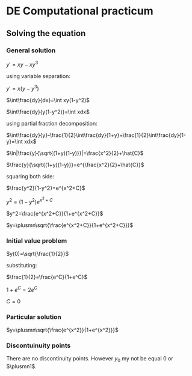 # DE Computational practicum

## Solving the equation

### General solution

$y'=xy-xy^3$

using variable separation:

$y'=x(y-y^3)$

$\int\frac{dy}{dx}=\int xy(1-y^2)$

$\int\frac{dy}{y(1-y^2)}=\int xdx$

using partial fraction decomposition:

$\int\frac{dy}{y}-\frac{1}{2}\int\frac{dy}{1+y}+\frac{1}{2}\int\frac{dy}{1-y}=\int xdx$

$\ln|\frac{y}{\sqrt{(1+y)(1-y)}}|=\frac{x^2}{2}+\hat{C}$

$\frac{y}{\sqrt{(1+y)(1-y)}}=e^{\frac{x^2}{2}+\hat{C}}$

squaring both side:

$\frac{y^2}{1-y^2}=e^{x^2+C}$

$y^2=(1-y^2)e^{x^2+C}$

$y^2=\frac{e^{x^2+C}}{1+e^{x^2+C}}$

$y=\plusmn\sqrt{\frac{e^{x^2+C}}{1+e^{x^2+C}}}$

### Initial value problem

$y(0)=\sqrt{\frac{1}{2}}$

substituting:

$\frac{1}{2}=\frac{e^C}{1+e^C}$

$1+e^C=2e^C$

$C = 0$

### Particular solution

$y=\plusmn\sqrt{\frac{e^{x^2}}{1+e^{x^2}}}$

### Discontuinuity points

There are no discontinuity points. However $y_0$ my not be equal $0$ or $\plusmn1$.
